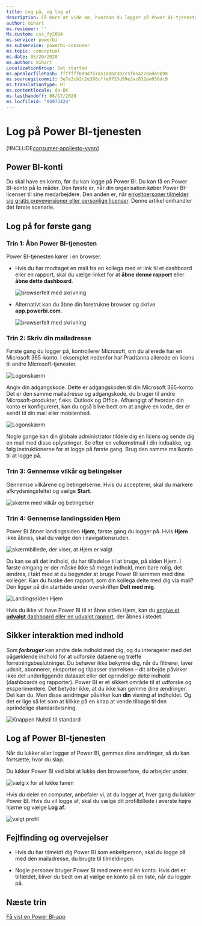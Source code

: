 ```yaml
---
title: Log på, og log af
description: Få mere at vide om, hvordan du logger på Power BI-tjenesten på internettet, og hvordan du logger af.
author: mihart
ms.reviewer: ''
Ms.custom: css_fy20Q4
ms.service: powerbi
ms.subservice: powerbi-consumer
ms.topic: conceptual
ms.date: 05/20/2020
ms.author: mihart
LocalizationGroup: Get started
ms.openlocfilehash: fffffff689d7b7a5180b2302c5f6ea278ad69b98
ms.sourcegitcommit: 3e7e3cb2c2e398cffe8733d99e3ac832ee056dc9
ms.translationtype: HT
ms.contentlocale: da-DK
ms.lasthandoff: 06/17/2020
ms.locfileid: "84973424"
---
```

# <a name="sign-in-to-power-bi-service"></a>Log på Power BI-tjenesten

[!INCLUDE[consumer-appliesto-yynn](../includes/consumer-appliesto-yynn.md)]

## <a name="power-bi-accounts"></a>Power BI-konti
Du skal have en konto, før du kan logge på Power BI. Du kan få en Power BI-konto på to måder. Den første er, når din organisation køber Power BI-licenser til sine medarbejdere. Den anden er, når [enkeltpersoner tilmelder sig gratis prøveversioner eller personlige licenser](../fundamentals/service-self-service-signup-for-power-bi.md). Denne artikel omhandler det første scenarie.

## <a name="sign-in-for-the-first-time"></a>Log på for første gang

### <a name="step-1-open-the-power-bi-service"></a>Trin 1: Åbn Power BI-tjenesten
Power BI-tjenesten kører i en browser. 

- Hvis du har modtaget en mail fra en kollega med et link til et dashboard eller en rapport, skal du vælge linket for at **åbne denne rapport** eller **åbne dette dashboard**.

    ![browserfelt med skrivning](media/end-user-sign-in/power-bi-share.png)    

- Alternativt kan du åbne din foretrukne browser og skrive **app.powerbi.com**.

    ![browserfelt med skrivning](media/end-user-sign-in/power-bi-sign-in.png)    


### <a name="step-2-type-your-email-address"></a>Trin 2: Skriv din mailadresse
Første gang du logger på, kontrollerer Microsoft, om du allerede har en Microsoft 365-konto. I eksemplet nedenfor har Pradtanna allerede en licens til andre Microsoft-tjenester. 

![Logonskærm](media/end-user-sign-in/power-bi-already.png)

Angiv din adgangskode. Dette er adgangskoden til din Microsoft 365-konto. Det er den samme mailadresse og adgangskode, du bruger til andre Microsoft-produkter, f.eks. Outlook og Office.  Afhængigt af hvordan din konto er konfigureret, kan du også blive bedt om at angive en kode, der er sendt til din mail eller mobilenhed.   

![Logonskærm](media/end-user-sign-in/power-bi-pass.png)

Nogle gange kan din globale administrator tildele dig en licens og sende dig en mail med disse oplysninger. Se efter en velkomstmail i din indbakke, og følg instruktionerne for at logge på første gang. Brug den samme mailkonto til at logge på. 
 
### <a name="step-3-review-the-terms-and-conditions"></a>Trin 3: Gennemse vilkår og betingelser
Gennemse vilkårene og betingelserne. Hvis du accepterer, skal du markere afkrydsningsfeltet og vælge **Start**.

![skærm med vilkår og betingelser](media/end-user-sign-in/power-bi-term.png)



### <a name="step-4-review-your-home-landing-page"></a>Trin 4: Gennemse landingssiden Hjem
Power BI åbner landingssiden **Hjem**, første gang du logger på. Hvis **Hjem** ikke åbnes, skal du vælge den i navigationsruden. 

![skærmbillede, der viser, at Hjem er valgt](media/end-user-sign-in/power-bi-home-selected.png)

Du kan se alt det indhold, du har tilladelse til at bruge, på siden Hjem. I første omgang er der måske ikke så meget indhold, men bare rolig, det ændres, i takt med at du begynder at bruge Power BI sammen med dine kolleger. Kan du huske den rapport, som din kollega delte med dig via mail? Den ligger på din startside under overskriften **Delt med mig**.

![Landingssiden Hjem](media/end-user-sign-in/power-bi-home.png)

Hvis du ikke vil have Power BI til at åbne siden Hjem, kan du [angive et **udvalgt** dashboard eller en udvalgt rapport](end-user-featured.md), der åbnes i stedet. 

## <a name="safely-interact-with-content"></a>Sikker interaktion med indhold
Som ***forbruger*** kan andre dele indhold med dig, og du interagerer med det pågældende indhold for at udforske dataene og træffe forretningsbeslutninger.  Du behøver ikke bekymre dig, når du filtrerer, laver udsnit, abonnerer, eksporter og tilpasser størrelsen – dit arbejde påvirker ikke det underliggende datasæt eller det oprindelige delte indhold (dashboards og rapporter). Power BI er et sikkert område til at udforske og eksperimentere. Det betyder ikke, at du ikke kan gemme dine ændringer. Det kan du. Men disse ændringer påvirker kun **din** visning af indholdet. Og det er lige så let som at klikke på en knap at vende tilbage til den oprindelige standardvisning.

![Knappen Nulstil til standard](media/end-user-sign-in/power-bi-reset.png)

## <a name="sign-out-of-the-power-bi-service"></a>Log af Power BI-tjenesten
Når du lukker eller logger af Power BI, gemmes dine ændringer, så du kan fortsætte, hvor du slap.

Du lukker Power BI ved blot at lukke den browserfane, du arbejder under. 

![vælg x for at lukke fanen](media/end-user-sign-in/power-bi-close.png) 

Hvis du deler en computer, anbefaler vi, at du logger af, hver gang du lukker Power BI.  Hvis du vil logge af, skal du vælge dit profilbillede i øverste højre hjørne og vælge **Log af**.  

![valgt profil](media/end-user-sign-in/power-bi-sign-out.png) 

## <a name="troubleshooting-and-considerations"></a>Fejlfinding og overvejelser
- Hvis du har tilmeldt dig Power BI som enkeltperson, skal du logge på med den mailadresse, du brugte til tilmeldingen.

- Nogle personer bruger Power BI med mere end én konto. Hvis det er tilfældet, bliver du bedt om at vælge en konto på en liste, når du logger på. 

## <a name="next-steps"></a>Næste trin
[Få vist en Power BI-app](end-user-app-view.md)
